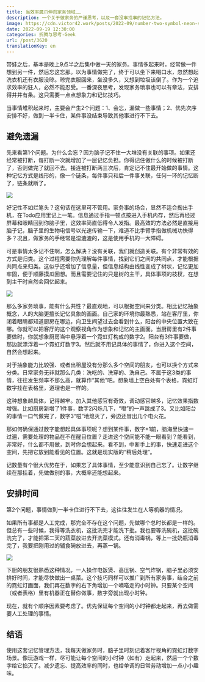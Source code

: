 ```yaml
---
title: 当效率魔爪伸向家务领域……
description: 一个关于做家务的严谨思考，以及一套没事找事的记忆方法。
image: https://cdn.victor42.work/posts/2022-09/number-two-symbol-neon-sign-vector-neon-blue-number-black-background-learning-numbers-serial-num_104045-2029.jpg
date: 2022-09-19 12:30:00
categories: 折腾与思考-Geek
url: /post/3620
translationKey: en
---
```


带娃之后，基本是晚上9点半之后集中做一天的家务。事情多起来时，经常做一件想到另一件，然后忘这忘那。以为事情做完了，终于可以坐下来喝口水，忽然想起洗衣机还有衣服没晾。晾完衣服回来，坐没多久，又想到垃圾该倒了。作为一个追求效率的狂人，必然不能忍受。一番深夜思考，发现家务琐事也可以有章法，安排得井井有条。这只需要一点点想象力和记忆技巧。

当事情堆积起来时，主要会产生2个问题：1、会忘，漏做一些事情；2、优先次序安排不好，做到一半卡住，某件事没结束导致其他事进行不下去。

## 避免遗漏

先来看第1个问题。为什么会忘？因为脑子记不住一大堆没有关联的事项。如果还经常被打断，每打断一次就增加了一层记忆负担。你得记住做什么的时候被打断了，否则做完了就回不去。接连被打断两三次后，肯定记不住最开始做的事情。这种记忆方式是线形的，像一个链条，每件事只和后一件事关联，任何一环的记忆断了，链条就断了。

![](https://cdn.victor42.work/posts/2022-09/a3dob-xm5if.jpg)

好记性不如烂笔头？这句话在这里可不管用。家务事的场合，显然不适合掏出手机，在Todo应用里记上一笔。信息通过手指一顿点按进入手机内存，然后再经过屏幕和眼睛回到你脑子里，这效率简直低得令人发指。最高效的方法必然是直接用脑子记，脑子里的生物电信号以光速传输一下，难道不比手臂手指做机械功快得多？况且，做家务的手经常是湿漉漉的，这是使用手机的一大障碍。

可是事情太多记不住啊，怎么解决？没有关联，我们就创造关联。有个非常有效的方式是归类。这个过程需要你先理解每件事情，找到它们之间的共同点，才能根据共同点来归类。这似乎还增加了信息量，但信息结构由线性变成了树状，记忆更加牢固，便于顺藤摸瓜回想。而且需要记住的只是树的主干，具体事项的枝杈，在想到主干时自然会回忆起来。

![](https://cdn.victor42.work/posts/2022-09/number-two-symbol-neon-sign-vector-neon-blue-number-black-background-learning-numbers-serial-num_104045-2029.jpg)

那么多家务琐事，能有什么共性？最直观地，可以根据空间来分类。相比记忆抽象概念，人的大脑更擅长记忆具象的画面。自己家的环境你最熟悉，站在客厅里，你闭着眼睛都知道厨房在哪边，向卫生间望过去会看到什么，阳台的中央位置大致在哪。你就可以把客厅的这个观察视角作为想象和记忆的主画面。当厨房里有2件事要做时，你就想象厨房当中悬浮着一个霓虹灯构成的数字2。阳台有3件事要做，那边就漂浮着一个霓虹灯数字3。然后就不用记具体的事情了，你进入这个空间，自然会想起来。

对于抽象能力比较强、或者出租屋没有分那么多个空间的朋友，也可以换个方式来分类。日常家务无非就那么几类：洗吃的、洗穿的、洗自己。不属于这3类的事情，往往发生频率不那么高，就算作“其他”吧。想象墙上空白处有个表格，霓虹灯数字挂在表格里，道理也是一样的。

这种想象越具体，记得越牢。加入其他感官有奇效，调动感官越多，记忆效果指数增强。比如厨房新增了1件事，数字2闪烁几下，“噔”的一声跳成了3。又比如阳台的事情一口气做完了，数字3“嗞”地熄灭了，旁边还冒出几个电火花。

那如何确保通过数字能想起具体事项呢？想到某件事，数字+1前，脑海里快速一过遍，需要处理的物品在不在醒目位置？走进这个空间能不能一眼看到？能看到，非常好，什么都不用做，到时你会想起来。看不到，中断手上的事，快速走进这个空间，先把它放到能看见的位置。这就是现实版的“稍后处理”。

记数量有个很大优势在于，如果忘了具体事情，至少能意识到自己忘了。让数字继续在那挂着，先做做别的事，大概率还能想起来。

## 安排时间

第2个问题，事情做到一半卡住进行不下去，这往往发生在人等机器的情况。

如果所有事都是人工完成，那完全不存在这个问题，先做哪个总时长都是一样的。但总有一些时候，我得等洗衣机，这批洗完才能洗下批。我也要等洗碗机，这批碗洗完了，才能把第二天的蔬菜放进去开洗菜模式。还有消毒锅，等上一批奶瓶消毒完了，我要把刚用过的辅食碗放进去，再蒸一锅。

![](https://cdn.victor42.work/posts/2022-09/ad6mo-foqs6.jpg)

下厨的朋友很熟悉这种情况，一人操作电饭煲、高压锅、空气炸锅，脑子里必须安排好时间，才能尽快做出一桌菜。这个技巧同样可以推广到所有家务事，结合之前的霓虹灯画面，我们再在数字的右下角增加一个嘀嗒走的小时钟。只要某个空间（或者表格）里有机器正在替你做事，数字旁就出现小时钟。

现在，就有个顺序因素要考虑了。优先保证每个空间的小时钟都走起来，再去做需要人工处理的事情。

## 结语

使用这套记忆管理方法，我每天做家务时，脑子里时刻记着客厅视角的霓虹灯数字场景。像玩游戏一样，尽可能让每个空间的小时钟（如有）走起来，然后一个个数字给它掐灭了。减少遗忘、提高效率的同时，也给单调的日常劳动增加一点小小趣味。


